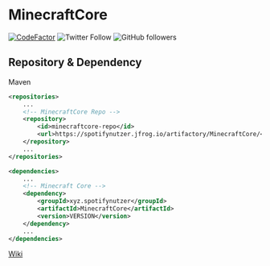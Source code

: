 # MinecraftCore

[![CodeFactor](https://www.codefactor.io/repository/github/spotifynutzeer/minecraftcore/badge)](https://www.codefactor.io/repository/github/spotifynutzeer/minecraftcore)
![Twitter Follow](https://img.shields.io/twitter/follow/SpotifyNutzer?label=SpotifyNutzer&logo=twitter&style=for-the-badge)
![GitHub followers](https://img.shields.io/github/followers/SpotifyNutzeer?logo=GitHub&style=for-the-badge)

<h2>Repository & Dependency</h2>
Maven

````XML
<repositories>
    ...
    <!-- MinecraftCore Repo -->
    <repository>
        <id>minecraftcore-repo</id>
        <url>https://spotifynutzer.jfrog.io/artifactory/MinecraftCore/</url>
    </repository>
    ...
</repositories>
````

````XML
<dependencies>
    ...
    <!-- Minecraft Core -->
    <dependency>
        <groupId>xyz.spotifynutzer</groupId>
        <artifactId>MinecraftCore</artifactId>
        <version>VERSION</version>
    </dependency>
    ...
</dependencies>
````

<a href="https://github.com/SpotifyNutzeer/MinecraftCore/wiki">Wiki</a>
